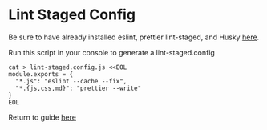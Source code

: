 # Lint Staged Config

Be sure to have already installed eslint, prettier lint-staged, and Husky [here](./../githooks-project-automation.md).


Run this script in your console to generate a lint-staged.config

```
cat > lint-staged.config.js <<EOL
module.exports = {
  "*.js": "eslint --cache --fix",
  "*.{js,css,md}": "prettier --write"
}
EOL
```

Return to guide [here](./../githooks-project-automation.md#lint-staged-and-husky)
